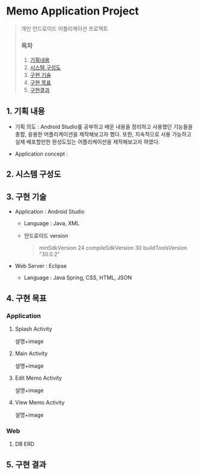 # Memo Application Project

> 개인 안드로이드 어플리케이션 프로젝트
>
> ### 목차
>
> 1. [기획내용](#1-기획-내용)
> 2. [시스템 구성도](#2-시스템-구성도)
> 3. [구현 기술](#3-구현-기술)
> 4. [구현 목표](#4-구현-목표)
> 5. [구현결과](#5-구현-결과)



## 1. 기획 내용

* 기획 의도 : Android Studio를 공부하고 배운 내용을 정리하고 사용했던 기능들을 총합, 응용한 어플리케이션을 제작해보고자 했다. 또한, 지속적으로 사용 가능하고 실제 배포할만한 완성도있는 어플리케이션을 제작해보고자 하였다.

* Application concept : 



## 2. 시스템 구성도



## 3. 구현 기술

* Application : Android Studio

  * Language : Java, XML

  * 안드로이드 version

    > minSdkVersion 24
    > compileSdkVersion 30
    > buildToolsVersion "30.0.2"

* Web Server : Eclipse

  * Language : Java Spring, CSS, HTML, JSON

## 4. 구현 목표

### Application

1. Splash Activity

   설명+image

2. Main Activity

   설명+image

3. Edit Memo Activity

   설명+image

4. View Memo Activity

   설명+image

### Web

1. DB ERD



## 5. 구현 결과

